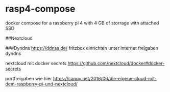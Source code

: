 # rasp4-compose
docker compose for a raspberry pi 4 with 4 GB of storrage with attached SSD

##Nextcloud

###Dyndns
https://ddnss.de/
fritzbox einrichten unter internet freigaben dyndns

nextcloud mit docker secrets
https://github.com/nextcloud/docker#docker-secrets

portfreigaben wie hier https://canox.net/2016/06/die-eigene-cloud-mit-dem-raspberry-pi-und-nextcloud/

